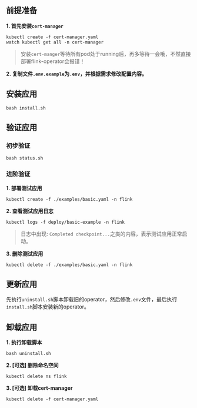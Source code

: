 前提准备
---

**1. 首先安装`cert-manager`**

```shell
kubectl create -f cert-manager.yaml
watch kubectl get all -n cert-manager
```

> 安装`cert-manger`等待所有pod处于running后，再多等待一会哦，不然直接部署flink-operator会报错！

**2. 复制文件`.env.example`为`.env`，并根据需求修改配置内容。**

安装应用
---

```shell
bash install.sh
```

验证应用
---

### 初步验证

```shell
bash status.sh
```

### 进阶验证

**1. 部署测试应用**
```shell
kubectl create -f ./examples/basic.yaml -n flink
```

**2. 查看测试应用日志**
```shell
kubectl logs -f deploy/basic-example -n flink
```
> 日志中出现: `Completed checkpoint...`之类的内容，表示测试应用正常启动。

**3. 删除测试应用**
```shell
kubectl delete -f ./examples/basic.yaml -n flink
```

更新应用
---

先执行`uninstall.sh`脚本卸载旧的operator，然后修改`.env`文件，最后执行`install.sh`脚本安装新的operator。

卸载应用
---

**1. 执行卸载脚本**

```shell
bash uninstall.sh
```

**2. [可选] 删除命名空间**

```shell
kubectl delete ns flink
```

**3. [可选] 卸载cert-manager**

```shell
kubectl delete -f cert-manager.yaml
```
